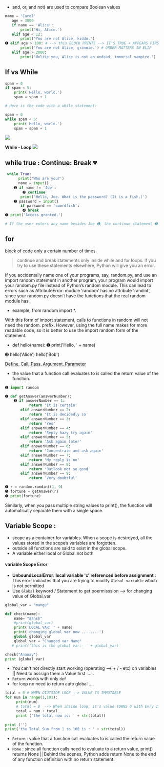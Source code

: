 - and, or, and not) are used to compare Boolean values
```py
name = 'Carol'
   age = 3000
   if name == 'Alice':
       print('Hi, Alice.')
   elif age < 12:
       print('You are not Alice, kiddo.')
➊ elif age > 100: # --> this BLOCK PRINTS --> IT'S TRUE + APPEARS FIRST
       print('You are not Alice, grannie.') # ORDER MATTERS IN ELIF
   elif age > 2000:
       print('Unlike you, Alice is not an undead, immortal vampire.')
````

## If vs While 

```py
spam = 0
if spam < 5:
    print('Hello, world.')
    spam = spam + 1

# Here is the code with a while statement:

spam = 0
while spam < 5:
    print('Hello, world.')
    spam = spam + 1
```
![](https://automatetheboringstuff.com/2e/images/000072.jpg)

**While - Loop**
![](https://automatetheboringstuff.com/2e/images/000112.jpg)

## while true : Continue: Break 💔
```py
 while True:
      print('Who are you?')
      name = input()
    ➊ if name != 'Joe':
        ➋ continue
       print('Hello, Joe. What is the password? (It is a fish.)')
    ➌ password = input()
       if password == 'swordfish':
        ➍ break
➎ print('Access granted.')    

# If the user enters any name besides Joe ➊, the continue statement ➋ causes the program execution to jump back to the start of the loop
```
## for 
block of code only a certain number of times

> continue and break statements only inside while and for loops. If you try to use these statements elsewhere, Python will give you an error.

If you accidentally name one of your programs, say, random.py, and use an import random statement in another program, your program would import your random.py file instead of Python’s random module. This can lead to errors such as AttributeError: module 'random' has no attribute 'randint', since your random.py doesn’t have the functions that the real random module has.

- example, from random import *.

With this form of import statement, calls to functions in random will not need the random. prefix. However, using the full name makes for more readable code, so it is better to use the import random form of the statement.

- def hello(name):
    ➋ print('Hello, ' + name)

➌ hello('Alice')
   hello('Bob')

[Define, Call, Pass, Argument, Parameter](https://automatetheboringstuff.com/2e/chapter3/#Define,%20Call,%20Pass,%20Argument,%20Parameter)

- the value that a function call evaluates to is called the return value of the function.

```py
➊ import random

➋ def getAnswer(answerNumber):
    ➌ if answerNumber == 1:
           return 'It is certain'
       elif answerNumber == 2:
           return 'It is decidedly so'
       elif answerNumber == 3:
           return 'Yes'
       elif answerNumber == 4:
           return 'Reply hazy try again'
       elif answerNumber == 5:
           return 'Ask again later'
       elif answerNumber == 6:
           return 'Concentrate and ask again'
       elif answerNumber == 7:
           return 'My reply is no'
       elif answerNumber == 8:
           return 'Outlook not so good'
       elif answerNumber == 9:
           return 'Very doubtful'

➍ r = random.randint(1, 9)
➎ fortune = getAnswer(r)
➏ print(fortune)
```

Similarly, when you pass multiple string values to print(), the function will automatically separate them with a single space. 

## Variable Scope : 
- scope as a container for variables. When a scope is destroyed, all the values stored in the scope’s variables are forgotten. 
- outside all functions are said to exist in the global scope.
- A variable either local or Global not both

#### variable Scope Error 
- **UnboundLocalError: local variable 'c' referenced before assignment** : This erorr indiactes that you are trying to modify `Global variable` which is not permitted
- Use `Global` keyword / Statement to get poermisssion --> for changing value of Global_var
```py
global_var = "mangu"

def check(name):
    name= "aansh"
    #print(global_var)
    print('LOCAL VAR: ' + name)
    print('changing global var now ........')
    global global_var
    global_var = "Changed var Name"
   # print('this is the global var:- ' + global_var)

check("Ananay")
print (global_var)
```
- You can't not directly start working (operating --> + / - etc) on variables || Need to asssign them a Value first ......
- `Return` works with only `def` 
- for loop no need to return auto global .... 

```py 
total = 0 # WHEN OIUTSIDE LOOP --> VALUE IS IMMUTABLE
for num in range(1,101):
     print(num)
     # total = 0  --> When inside loop, it's value TURNS 0 with Evry ITERATION
     total = num + total
     print ('the total now is: ' + str(total))
     
print ('')
print('the Total Sum from 1 to 100 is : ' + str(total))
```
- `Return` : value that a function call evaluates to is called the return value of the function.
- `None` : since all function calls need to evaluate to a return value, print() returns None
|| Behind the scenes, Python adds return None to the end of any function definition with no return statement.
